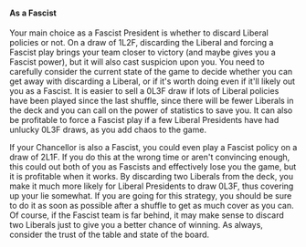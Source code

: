 #### As a Fascist

Your main choice as a Fascist President is whether to discard Liberal policies or not. On a draw of 1L2F, discarding the Liberal and forcing a Fascist play brings your team closer to victory (and maybe gives you a Fascist power), but it will also cast suspicion upon you. You need to carefully consider the current state of the game to decide whether you can get away with discarding a Liberal, or if it's worth doing even if it'll likely out you as a Fascist. It is easier to sell a 0L3F draw if lots of Liberal policies have been played since the last shuffle, since there will be fewer Liberals in the deck and you can call on the power of statistics to save you. It can also be profitable to force a Fascist play if a few Liberal Presidents have had unlucky 0L3F draws, as you add chaos to the game.

If your Chancellor is also a Fascist, you could even play a Fascist policy on a draw of 2L1F. If you do this at the wrong time or aren't convincing enough, this could out both of you as Fascists and effectively lose you the game, but it is profitable when it works. By discarding two Liberals from the deck, you make it much more likely for Liberal Presidents to draw 0L3F, thus covering up your lie somewhat. If you are going for this strategy, you should be sure to do it as soon as possible after a shuffle to get as much cover as you can. Of course, if the Fascist team is far behind, it may make sense to discard two Liberals just to give you a better chance of winning. As always, consider the trust of the table and state of the board.

